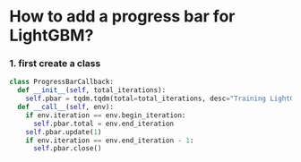 # How to add a progress bar for LightGBM?

### 1. first create a class 
```python
class ProgressBarCallback:
  def __init__(self, total_iterations):
    self.pbar = tqdm.tqdm(total=total_iterations, desc="Training LightGBM")
  def __call__(self, env):
    if env.iteration == env.begin_iteration:
      self.pbar.total = env.end_iteration
    self.pbar.update(1)
    if env.iteration == env.end_iteration - 1:
      self.pbar.close() 
```
